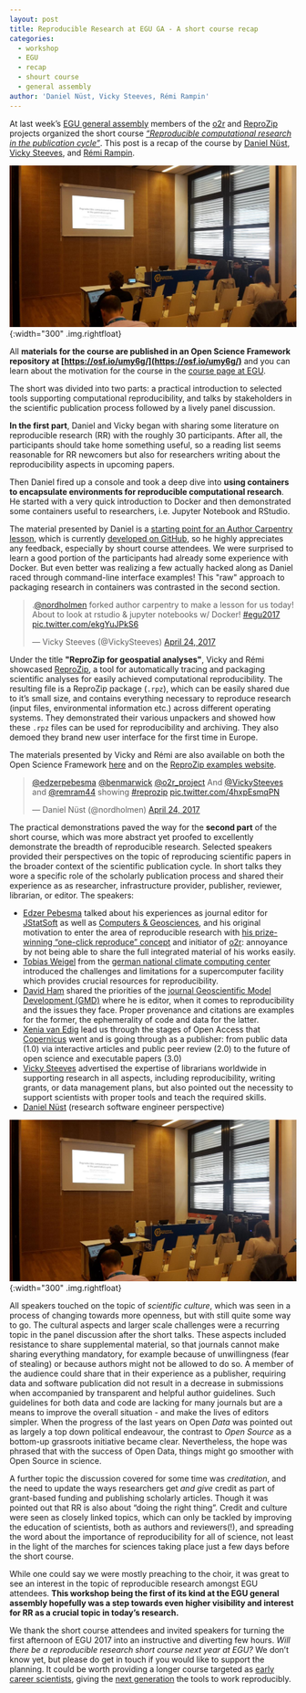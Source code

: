 ```yaml
---
layout: post
title: Reproducible Research at EGU GA - A short course recap
categories:
  - workshop
  - EGU
  - recap
  - shourt course
  - general assembly
author: 'Daniel Nüst, Vicky Steeves, Rémi Rampin'
---
```


At last week’s [EGU general assembly](http://egu2017.eu/) members of the [o2r](https://o2r.info) and [ReproZip](https://reprozip.org/) projects organized the short course [_“Reproducible computational research in the publication cycle”_](http://meetingorganizer.copernicus.org/EGU2017/session/25726). This post is a recap of the course by [Daniel Nüst](http://danielnuest.de/), [Vicky Steeves](https://vickysteeves.com/), and [Rémi Rampin](https://remirampin.com/).

![short course room photo](/public/images/2017-05_egu-01.jpg "Ready to start - the short course room filling up"){:width="300" .img.rightfloat}

All **materials for the course are published in an Open Science Framework repository at [https://osf.io/umy6g/](https://osf.io/umy6g/)** and you can learn about the motivation for the course in the [course page at EGU](http://meetingorganizer.copernicus.org/EGU2017/session/25726).

The short was divided into two parts:<!--more--> a practical introduction to selected tools supporting computational reproducibility, and talks by stakeholders in the scientific publication process followed by a lively panel discussion.

**In the first part**, Daniel and Vicky began with sharing some literature on reproducible research (RR) with the roughly 30 participants. After all, the participants should take home something useful, so a reading list seems reasonable for RR newcomers but also for researchers writing about the reproducibility aspects in upcoming papers.

Then Daniel fired up a console and took a deep dive into **using containers to encapsulate environments for reproducible computational research**. He started with a very quick introduction to Docker and then demonstrated some containers useful to researchers, i.e. Jupyter Notebook and RStudio.

The material presented by Daniel is a [starting point for an Author Carpentry lesson](https://nuest.github.io/docker-reproducible-research/), which is currently [developed on GitHub](https://github.com/nuest/docker-reproducible-research), so he highly appreciates any feedback, especially by shourt course attendees. We were surprised to learn a good portion of the participants had already some experience with Docker. But even better was realizing a few actually hacked along as Daniel raced through command-line interface examples! This "raw" approach to packaging research in containers was contrasted in the second section.

<blockquote class="twitter-tweet" data-lang="en"><p lang="en" dir="ltr">.<a href="https://twitter.com/nordholmen">@nordholmen</a> forked author carpentry to make a lesson for us today! About to look at rstudio &amp; jupyter notebooks w/ Docker!  <a href="https://twitter.com/hashtag/egu2017?src=hash">#egu2017</a> <a href="https://t.co/ekgYuJPkS6">pic.twitter.com/ekgYuJPkS6</a></p>&mdash; Vicky Steeves (@VickySteeves) <a href="https://twitter.com/VickySteeves/status/856475174165721088">April 24, 2017</a></blockquote>
<script async src="//platform.twitter.com/widgets.js" charset="utf-8"></script>

Under the title **"ReproZip for geospatial analyses"**, Vicky and Rémi showcased [ReproZip](https://reprozip.org), a tool for automatically tracing and packaging scientific analyses for easily achieved computational reproducibility. The resulting file is a ReproZip package (`.rpz`), which can be easily shared due to it’s small size, and contains everything necessary to reproduce research (input files, environmental information etc.) across different operating systems. They demonstrated their various unpackers and showed how these `.rpz` files can be used for reproducibility and archiving. They also demoed they brand new user interface for the first time in Europe.

The materials presented by Vicky and Rémi are also available on both the Open Science Framework [here](https://osf.io/umy6g/) and on the [ReproZip examples website](https://examples.reprozip.org).

<blockquote class="twitter-tweet" data-conversation="none" data-lang="en"><p lang="en" dir="ltr"><a href="https://twitter.com/edzerpebesma">@edzerpebesma</a> <a href="https://twitter.com/benmarwick">@benmarwick</a> <a href="https://twitter.com/o2r_project">@o2r_project</a> And <a href="https://twitter.com/VickySteeves">@VickySteeves</a>  and  <a href="https://twitter.com/remram44">@remram44</a> showing <a href="https://twitter.com/hashtag/reprozip?src=hash">#reprozip</a> <a href="https://t.co/4hxpEsmqPN">pic.twitter.com/4hxpEsmqPN</a></p>&mdash; Daniel Nüst (@nordholmen) <a href="https://twitter.com/nordholmen/status/856488328190930944">April 24, 2017</a></blockquote>
<script async src="//platform.twitter.com/widgets.js" charset="utf-8"></script>

The practical demonstrations paved the way for the **second part** of the short course, which was more abstract yet proofed to excellently demonstrate the breadth of reproducible research. Selected speakers provided their perspectives on the topic of reproducing scientific papers in the broader context of the scientific publication cycle. In short talks they wore a specific role of the scholarly publication process and shared their experience as as researcher, infrastructure provider, publisher, reviewer, librarian, or editor. The speakers:

- [Edzer Pebesma](https://orcid.org/0000-0001-8049-7069) talked about his experiences as journal editor for [JStatSoft](http://jstatsoft.org/) as well as [Computers & Geosciences](http://www.journals.elsevier.com/computers-and-geosciences/), and his original motivation to enter the area of reproducible research with [his prize-winning “one-click reproduce” concept](http://pebesma.staff.ifgi.de/epic.pdf) and initiator of [o2r](https://o2r.info): annoyance by not being able to share the full integrated material of his works easily.
- [Tobias Weigel](https://www.dkrz.de/about/Organisation/mitarbeiter/TobiasWeigel) from the [german national climate computing center](https://www.dkrz.de/dkrz-en?set_language=en&cl=en) introduced the challenges and limitations for a supercomputer facility which provides crucial resources for reproducibility.
- [David Ham](https://orcid.org/0000-0001-9545-9110) shared the priorities of the [journal Geoscientific Model Development (GMD)](http://www.geoscientific-model-development.net/) where he is editor, when it comes to reproducibility and the issues they face. Proper provenance and citations are examples for the former, the ephemerality of code and data for the latter.
- [Xenia van Edig](https://orcid.org/0000-0003-2510-0529) lead us through the stages of Open Access that [Copernicus](http://publications.copernicus.org/) went and is going through as a publisher: from public data (1.0) via interactive articles and public peer review (2.0) to the future of open science and executable papers (3.0)
- [Vicky Steeves](http://vickysteeves.com/) advertised the expertise of librarians worldwide in supporting research in all aspects, including reproducibility, writing grants, or data management plans, but also pointed out the necessity to support scientists with proper tools and teach the required skills.
- [Daniel Nüst](http://danielnuest.de/) (research software engineer perspective)

![short course discussion panel](/public/images/2017-05_egu-01.jpg "panel discussion photo"){:width="300" .img.rightfloat}

All speakers touched on the topic of _scientific culture_, which was seen in a process of changing towards more openness, but with still quite some way to go. The cultural aspects and larger scale challenges were a recurring topic in the panel discussion after the short talks. These aspects included resistance to share supplemental material, so that journals cannot make sharing everything mandatory, for example because of unwillingness (fear of stealing) or because authors might not be allowed to do so. A member of the audience could share that in their experience as a publisher, requiring data and software publication did not result in a decrease in submissions when accompanied by transparent and helpful author guidelines. Such guidelines for both data and code are lacking for many journals but are a means to improve the overall situation - and make the lives of editors simpler.
When the progress of the last years on Open _Data_ was pointed out as largely a top down political endeavour, the contrast to _Open Source_ as a bottom-up grassroots initiative became clear. Nevertheless, the hope was phrased that with the success of Open Data, things might go smoother with Open Source in science.

A further topic the discussion covered for some time was _creditation_, and the need to update the ways researchers get _and give_ credit as part of grant-based funding and publishing scholarly articles. Though it was pointed out that RR is also about “doing the right thing”. Credit and culture were seen as closely linked topics, which can only be tackled by improving the education of scientists, both as authors and reviewers(!), and spreading the word about the importance of reproducibility for all of science, not least in the light of the marches for sciences taking place just a few days before the short course.

While one could say we were mostly preaching to the choir, it was great to see an interest in the topic of reproducible research amongst EGU attendees. **This workshop being the first of its kind at the EGU general assembly hopefully was a step towards even higher visibility and interest for RR as a crucial topic in today’s research.**

We thank the short course attendees and invited speakers for turning the first afternoon of EGU 2017 into an instructive and diverting few hours. _Will there be a reproducible research short course next year at EGU?_ We don’t know yet, but please do get in touch if you would like to support the planning. It could be worth providing a longer course targeted as [early career scientists](http://www.egu.eu/ecs/), giving the [next generation](https://deevybee.blogspot.de/2017/05/reproducible-practices-are-future-for.html) the tools to work reproducibly.
